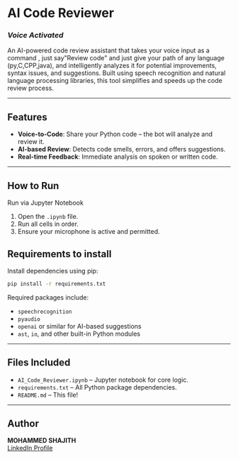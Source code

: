 # **AI Code Reviewer**  
### _Voice Activated_

An AI-powered code review assistant that takes your voice input as a command , just say"Review code" and just give your path of any language (py,C,CPP,java), and intelligently analyzes it for potential improvements, syntax issues, and suggestions. Built using speech recognition and natural language processing libraries, this tool simplifies and speeds up the code review process.

---

##  Features

-  **Voice-to-Code**: Share your Python code – the bot will analyze and review it.
-  **AI-based Review**: Detects code smells, errors, and offers suggestions.
-  **Real-time Feedback**: Immediate analysis on spoken or written code.

---

## How to Run

 Run via Jupyter Notebook
1. Open the `.ipynb` file.
2. Run all cells in order.
3. Ensure your microphone is active and permitted.

##  Requirements to install

Install dependencies using pip:
```bash
pip install -r requirements.txt
```

Required packages include:
- `speechrecognition`
- `pyaudio`
- `openai` or similar for AI-based suggestions
- `ast`, `io`, and other built-in Python modules

---

##  Files Included

- `AI_Code_Reviewer.ipynb` – Jupyter notebook for core logic.
- `requirements.txt` – All Python package dependencies.
- `README.md` – This file!

---

##  Author

**MOHAMMED SHAJITH**  
[LinkedIn Profile](https://www.linkedin.com/in/shajith-a-32aaa6287?utm_source=share&utm_campaign=share_via&utm_content=profile&utm_medium=android_app)
